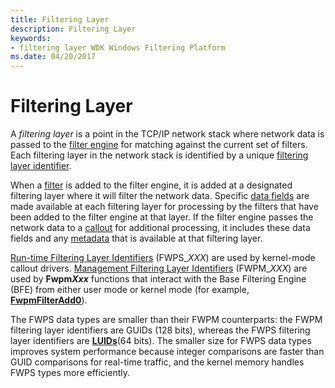 ```yaml
---
title: Filtering Layer
description: Filtering Layer
keywords:
- filtering layer WDK Windows Filtering Platform
ms.date: 04/20/2017
---
```


# Filtering Layer


A *filtering layer* is a point in the TCP/IP network stack where network data is passed to the [filter engine](filter-engine.md) for matching against the current set of filters. Each filtering layer in the network stack is identified by a unique [filtering layer identifier](management-filtering-layer-identifiers.md).

When a [filter](filter.md) is added to the filter engine, it is added at a designated filtering layer where it will filter the network data. Specific [data fields](./data-field-identifiers.md) are made available at each filtering layer for processing by the filters that have been added to the filter engine at that layer. If the filter engine passes the network data to a [callout](callout.md) for additional processing, it includes these data fields and any [metadata](metadata-field-identifiers.md) that is available at that filtering layer.

[Run-time Filtering Layer Identifiers](./run-time-filtering-layer-identifiers.md) (FWPS\_*XXX*) are used by kernel-mode callout drivers. [Management Filtering Layer Identifiers](./management-filtering-layer-identifiers.md) (FWPM\_*XXX*) are used by **Fwpm<em>Xxx</em>** functions that interact with the Base Filtering Engine (BFE) from either user mode or kernel mode (for example, [**FwpmFilterAdd0**](/windows/win32/api/fwpmu/nf-fwpmu-fwpmfilteradd0)).

The FWPS data types are smaller than their FWPM counterparts: the FWPM filtering layer identifiers are GUIDs (128 bits), whereas the FWPS filtering layer identifiers are [**LUIDs**](/windows-hardware/drivers/ddi/igpupvdev/ns-igpupvdev-_luid)(64 bits). The smaller size for FWPS data types improves system performance because integer comparisons are faster than GUID comparisons for real-time traffic, and the kernel memory handles FWPS types more efficiently.

 

